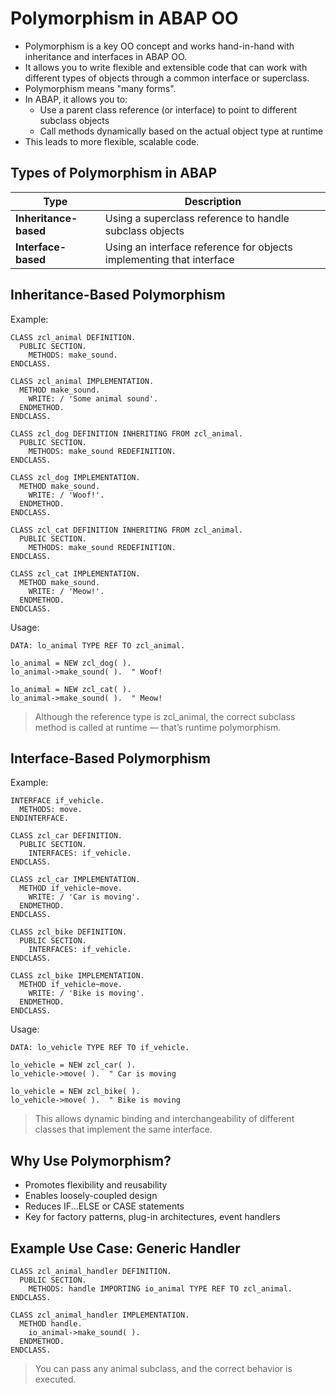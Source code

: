 # Polymorphism in ABAP OO
- Polymorphism is a key OO concept and works hand-in-hand with inheritance and interfaces in ABAP OO. 
- It allows you to write flexible and extensible code that can work with different types of objects through a common interface or superclass.
- Polymorphism means "many forms".
- In ABAP, it allows you to:
  - Use a parent class reference (or interface) to point to different subclass objects
  - Call methods dynamically based on the actual object type at runtime
- This leads to more flexible, scalable code.

## Types of Polymorphism in ABAP
| Type                  | Description                                                          |
| --------------------- | -------------------------------------------------------------------- |
| **Inheritance-based** | Using a superclass reference to handle subclass objects              |
| **Interface-based**   | Using an interface reference for objects implementing that interface |

## Inheritance-Based Polymorphism
Example:
```abap
CLASS zcl_animal DEFINITION.
  PUBLIC SECTION.
    METHODS: make_sound.
ENDCLASS.

CLASS zcl_animal IMPLEMENTATION.
  METHOD make_sound.
    WRITE: / 'Some animal sound'.
  ENDMETHOD.
ENDCLASS.

CLASS zcl_dog DEFINITION INHERITING FROM zcl_animal.
  PUBLIC SECTION.
    METHODS: make_sound REDEFINITION.
ENDCLASS.

CLASS zcl_dog IMPLEMENTATION.
  METHOD make_sound.
    WRITE: / 'Woof!'.
  ENDMETHOD.
ENDCLASS.

CLASS zcl_cat DEFINITION INHERITING FROM zcl_animal.
  PUBLIC SECTION.
    METHODS: make_sound REDEFINITION.
ENDCLASS.

CLASS zcl_cat IMPLEMENTATION.
  METHOD make_sound.
    WRITE: / 'Meow!'.
  ENDMETHOD.
ENDCLASS.
```

Usage:
```abap
DATA: lo_animal TYPE REF TO zcl_animal.

lo_animal = NEW zcl_dog( ).
lo_animal->make_sound( ).  " Woof!

lo_animal = NEW zcl_cat( ).
lo_animal->make_sound( ).  " Meow!
```

> Although the reference type is zcl_animal, the correct subclass method is called at runtime — that’s runtime polymorphism.

## Interface-Based Polymorphism
Example:
```abap
INTERFACE if_vehicle.
  METHODS: move.
ENDINTERFACE.

CLASS zcl_car DEFINITION.
  PUBLIC SECTION.
    INTERFACES: if_vehicle.
ENDCLASS.

CLASS zcl_car IMPLEMENTATION.
  METHOD if_vehicle~move.
    WRITE: / 'Car is moving'.
  ENDMETHOD.
ENDCLASS.

CLASS zcl_bike DEFINITION.
  PUBLIC SECTION.
    INTERFACES: if_vehicle.
ENDCLASS.

CLASS zcl_bike IMPLEMENTATION.
  METHOD if_vehicle~move.
    WRITE: / 'Bike is moving'.
  ENDMETHOD.
ENDCLASS.
```

Usage:
```abap
DATA: lo_vehicle TYPE REF TO if_vehicle.

lo_vehicle = NEW zcl_car( ).
lo_vehicle->move( ).  " Car is moving

lo_vehicle = NEW zcl_bike( ).
lo_vehicle->move( ).  " Bike is moving
```

> This allows dynamic binding and interchangeability of different classes that implement the same interface.

## Why Use Polymorphism?
- Promotes flexibility and reusability
- Enables loosely-coupled design
- Reduces IF...ELSE or CASE statements
- Key for factory patterns, plug-in architectures, event handlers

## Example Use Case: Generic Handler
```abap
CLASS zcl_animal_handler DEFINITION.
  PUBLIC SECTION.
    METHODS: handle IMPORTING io_animal TYPE REF TO zcl_animal.
ENDCLASS.

CLASS zcl_animal_handler IMPLEMENTATION.
  METHOD handle.
    io_animal->make_sound( ).
  ENDMETHOD.
ENDCLASS.
```

> You can pass any animal subclass, and the correct behavior is executed.

